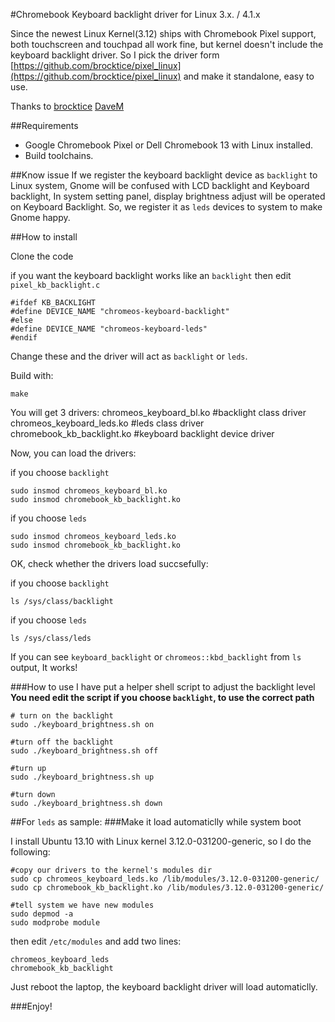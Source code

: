 #Chromebook Keyboard backlight driver for Linux 3.x. / 4.1.x

Since the newest Linux Kernel(3.12) ships with Chromebook Pixel support, both touchscreen and touchpad all work fine, but kernel doesn't include the keyboard backlight driver. So I pick the driver form [https://github.com/brocktice/pixel_linux](https://github.com/brocktice/pixel_linux) and make it standalone, easy to use.

Thanks to [brocktice](http://blog.brocktice.com/2013/03/09/running-debian-wheezy-7-0-on-the-chromebook-pixel/)
[DaveM](http://vger.kernel.org/~davem/chromebook_pixel_linux.txt)

##Requirements
* Google Chromebook Pixel or Dell
    Chromebook 13 with Linux installed.
* Build toolchains.  


##Know issue
If we register the keyboard backlight device as `backlight` to Linux system, Gnome will be confused with LCD backlight and Keyboard backlight, In system setting panel, display brightness adjust will be operated on Keyboard Backlight.
So, we register it as `leds` devices to system to make Gnome happy.

##How to install

Clone the code 

if you want the keyboard backlight works like an `backlight` then edit `pixel_kb_backlight.c` 

	#ifdef KB_BACKLIGHT
	#define DEVICE_NAME "chromeos-keyboard-backlight"
	#else
	#define DEVICE_NAME "chromeos-keyboard-leds"
	#endif

Change these and the driver will act as `backlight` or `leds`.

Build with:

	make

You will get 3 drivers:
	chromeos_keyboard_bl.ko  	#backlight class driver
	chromeos_keyboard_leds.ko   #leds class driver
	chromebook_kb_backlight.ko		#keyboard backlight device driver
	
Now, you can load the drivers:

if you choose `backlight`

	sudo insmod chromeos_keyboard_bl.ko
	sudo insmod chromebook_kb_backlight.ko

if you choose `leds`

	sudo insmod chromeos_keyboard_leds.ko
	sudo insmod chromebook_kb_backlight.ko

OK, check whether the drivers load succsefully:

if you choose `backlight`

	ls /sys/class/backlight
	
if you choose `leds`

	ls /sys/class/leds
	

If you can see `keyboard_backlight` or `chromeos::kbd_backlight` from `ls` output, It works!

###How to use
I have put a helper shell script to adjust the backlight level
**You need edit the script if you choose `backlight`, to use the correct path**

	# turn on the backlight
	sudo ./keyboard_brightness.sh on
	
	#turn off the backlight
	sudo ./keyboard_brightness.sh off
	
	#turn up 
	sudo ./keyboard_brightness.sh up
	
	#turn down
	sudo ./keyboard_brightness.sh down
	


##For `leds` as sample:
###Make it load automaticlly while system boot

I install Ubuntu 13.10 with Linux kernel 3.12.0-031200-generic, so I do the following:

	#copy our drivers to the kernel's modules dir
	sudo cp chromeos_keyboard_leds.ko /lib/modules/3.12.0-031200-generic/
	sudo cp chromebook_kb_backlight.ko /lib/modules/3.12.0-031200-generic/
	
	#tell system we have new modules
	sudo depmod -a
	sudo modprobe module
	
then edit `/etc/modules` and add two lines:

	chromeos_keyboard_leds
	chromebook_kb_backlight

Just reboot the laptop, the keyboard backlight driver will load automaticlly.

###Enjoy!
